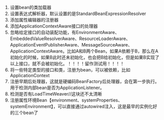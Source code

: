 1. 设置bean的类加载器
2. 设置表达式解析器，默认设置的是StandardBeanExpressionResolver
3. 添加属性编辑器的注册器
4. 添加ApplicationContextAware接口的处理器
5. 忽略给定接口的自动装配功能，有EnvironmentAware、EmbeddedValueResolverAware、ResourceLoaderAware、ApplicationEventPublisherAware、MessageSourceAware、ApplicationContextAware。比如A和B两个Bean，如果A依赖于B，那么在A初始化的时候，如果B此时还未初始化，也会把B给初始化，但是如果B实现了以上接口，就不会被初始化。！！！！留作测试用！！！！
6. 将一些特定类型的接口和类，注册为bean，可以被依赖，比如ApplicationContext
7. 注册早期后处理器，这就是硬编码BeanFactory后处理器，会在第一步执行。用于检测内部bean是否为ApplicationListener。
8. 检测是否有LoadTimeWeaver//这块还不太清晰
9. 注册属性环境Bean【environment、systemProperties、systemEnvironment】，可以直接通过autowired注入，这是最早的实例化好的三个bean了
